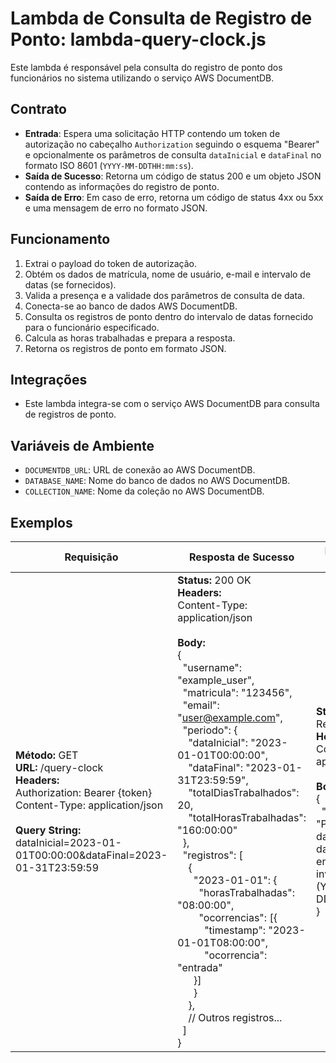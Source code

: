 # Lambda de Consulta de Registro de Ponto: lambda-query-clock.js

Este lambda é responsável pela consulta do registro de ponto dos funcionários no sistema utilizando o serviço AWS DocumentDB.

## Contrato
- **Entrada**: Espera uma solicitação HTTP contendo um token de autorização no cabeçalho `Authorization` seguindo o esquema "Bearer" e opcionalmente os parâmetros de consulta `dataInicial` e `dataFinal` no formato ISO 8601 (`YYYY-MM-DDTHH:mm:ss`).
- **Saída de Sucesso**: Retorna um código de status 200 e um objeto JSON contendo as informações do registro de ponto.
- **Saída de Erro**: Em caso de erro, retorna um código de status 4xx ou 5xx e uma mensagem de erro no formato JSON.

## Funcionamento
1. Extrai o payload do token de autorização.
2. Obtém os dados de matrícula, nome de usuário, e-mail e intervalo de datas (se fornecidos).
3. Valida a presença e a validade dos parâmetros de consulta de data.
4. Conecta-se ao banco de dados AWS DocumentDB.
5. Consulta os registros de ponto dentro do intervalo de datas fornecido para o funcionário especificado.
6. Calcula as horas trabalhadas e prepara a resposta.
7. Retorna os registros de ponto em formato JSON.

## Integrações
- Este lambda integra-se com o serviço AWS DocumentDB para consulta de registros de ponto.

## Variáveis de Ambiente
- `DOCUMENTDB_URL`: URL de conexão ao AWS DocumentDB.
- `DATABASE_NAME`: Nome do banco de dados no AWS DocumentDB.
- `COLLECTION_NAME`: Nome da coleção no AWS DocumentDB.

## Exemplos

|**Requisição**|**Resposta de Sucesso**| **Resposta de Erro**|
|--------------|------------------------|---------------------|
|**Método:** GET<br>**URL:** /query-clock<br>**Headers:**<br>Authorization: Bearer {token}<br>Content-Type: application/json<br><br>**Query String:**<br>dataInicial=2023-01-01T00:00:00&dataFinal=2023-01-31T23:59:59| **Status:** 200 OK<br>**Headers:**<br>Content-Type: application/json<br><br>**Body:**<br>{<br>&nbsp;&nbsp;"username": "example_user",<br>&nbsp;&nbsp;"matricula": "123456",<br>&nbsp;&nbsp;"email": "user@example.com",<br>&nbsp;&nbsp;"periodo": {<br>&nbsp;&nbsp;&nbsp;&nbsp;"dataInicial": "2023-01-01T00:00:00",<br>&nbsp;&nbsp;&nbsp;&nbsp;"dataFinal": "2023-01-31T23:59:59",<br>&nbsp;&nbsp;&nbsp;&nbsp;"totalDiasTrabalhados": 20,<br>&nbsp;&nbsp;&nbsp;&nbsp;"totalHorasTrabalhadas": "160:00:00"<br>&nbsp;&nbsp;},<br>&nbsp;&nbsp;"registros": [<br>&nbsp;&nbsp;&nbsp;&nbsp;{<br>&nbsp;&nbsp;&nbsp;&nbsp;&nbsp;&nbsp;"2023-01-01": {<br>&nbsp;&nbsp;&nbsp;&nbsp;&nbsp;&nbsp;&nbsp;&nbsp;"horasTrabalhadas": "08:00:00",<br>&nbsp;&nbsp;&nbsp;&nbsp;&nbsp;&nbsp;&nbsp;&nbsp;"ocorrencias": [{<br>&nbsp;&nbsp;&nbsp;&nbsp;&nbsp;&nbsp;&nbsp;&nbsp;&nbsp;&nbsp;"timestamp": "2023-01-01T08:00:00",<br>&nbsp;&nbsp;&nbsp;&nbsp;&nbsp;&nbsp;&nbsp;&nbsp;&nbsp;&nbsp;"ocorrencia": "entrada"<br>&nbsp;&nbsp;&nbsp;&nbsp;&nbsp;&nbsp;}]<br>&nbsp;&nbsp;&nbsp;&nbsp;&nbsp;&nbsp;}<br>&nbsp;&nbsp;&nbsp;&nbsp;},<br>&nbsp;&nbsp;&nbsp;&nbsp;// Outros registros...<br>&nbsp;&nbsp;]<br>}| **Status:** 400 Bad Request<br>**Headers:**<br>Content-Type: application/json<br><br>**Body:**<br>{<br>&nbsp;&nbsp;"message": "Parâmetros dataInicial e/ou dataFinal não encontrados ou inválidos (YYYY-MM-DDTHH:mm:ss)"<br>}|